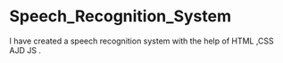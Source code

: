 # Speech_Recognition_System
I have created a speech recognition system with the help of HTML ,CSS AJD JS .
